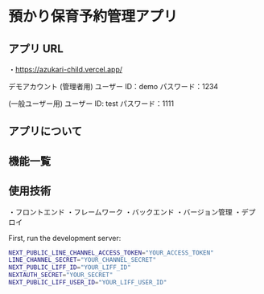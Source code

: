 # 預かり保育予約管理アプリ

## アプリ URL

・https://azukari-child.vercel.app/

デモアカウント
(管理者用)
ユーザー ID：demo
パスワード：1234

(一般ユーザー用)
ユーザー ID: test
パスワード：1111

## アプリについて

## 機能一覧

## 使用技術

・フロントエンド
・フレームワーク
・バックエンド
・バージョン管理
・デプロイ

First, run the development server:

```bash
NEXT_PUBLIC_LINE_CHANNEL_ACCESS_TOKEN="YOUR_ACCESS_TOKEN"
LINE_CHANNEL_SECRET="YOUR_CHANNEL_SECRET"
NEXT_PUBLIC_LIFF_ID="YOUR_LIFF_ID"
NEXTAUTH_SECRET="YOUR_SECRET"
NEXT_PUBLIC_LIFF_USER_ID="YOUR_LIFF_USER_ID"
```
